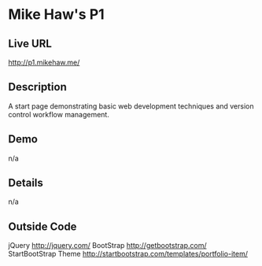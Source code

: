 # Mike Haw's P1

## Live URL
<http://p1.mikehaw.me/>

## Description
A start page demonstrating basic web development techniques and version control workflow management. 

## Demo
n/a

## Details
n/a

## Outside Code
jQuery <http://jquery.com/>
BootStrap <http://getbootstrap.com/>
StartBootStrap Theme <http://startbootstrap.com/templates/portfolio-item/>
